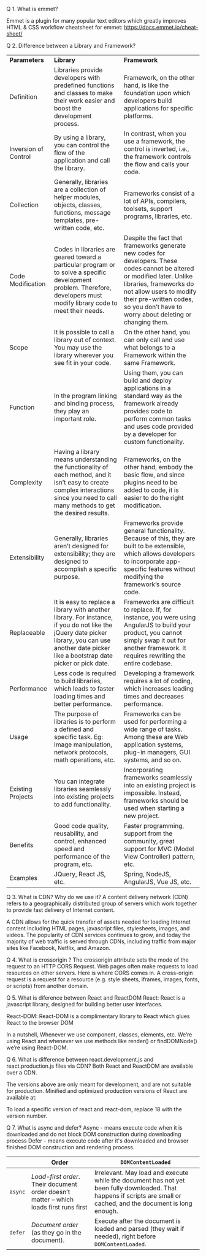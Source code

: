 Q 1. What is emmet?

Emmet is a plugin for many popular text editors which greatly improves HTML & CSS workflow
cheatsheet for emmet: https://docs.emmet.io/cheat-sheet/

Q 2. Difference between a Library and Framework?

<table><tbody><tr><td><strong>Parameters</strong></td><td><strong>Library</strong></td><td><strong>Framework</strong></td></tr><tr><td>Definition</td><td>Libraries provide developers with predefined functions and classes to make their work easier and boost the development process.</td><td>Framework, on the other hand, is like the foundation upon which developers build applications for specific platforms.&nbsp;</td></tr><tr><td>Inversion of Control</td><td>By using a library, you can control the flow of the application and call the library.&nbsp;</td><td>In contrast, when you use a framework, the control is inverted, i.e., the framework controls the flow and calls your code.</td></tr><tr><td>Collection</td><td>Generally, libraries are a collection of helper modules, objects, classes, functions, message templates, pre-written code, etc.</td><td>Frameworks consist of a lot of APIs, compilers, toolsets, support programs, libraries, etc.</td></tr><tr><td>Code Modification</td><td>Codes in libraries are geared toward a particular program or to solve a specific development problem. Therefore, developers must modify library code to meet their needs.</td><td>Despite the fact that frameworks generate new codes for developers. These codes cannot be altered or modified later. Unlike libraries, frameworks do not allow users to modify their pre-written codes, so you don’t have to worry about deleting or changing them.</td></tr><tr><td>Scope</td><td>It is possible to call a library out of context. You may use the library wherever you see fit in your code.</td><td>On the other hand, you can only call and use what belongs to a Framework within the same Framework.&nbsp;</td></tr><tr><td>Function</td><td>In the program linking and binding process, they play an important role.</td><td>Using them, you can build and deploy applications in a standard way as the framework already provides code to perform common tasks and uses code provided by a developer for custom functionality.</td></tr><tr><td>Complexity</td><td>Having a library means understanding the functionality of each method, and it isn’t easy to create complex interactions since you need to call many methods to get the desired results.&nbsp;</td><td>Frameworks, on the other hand, embody the basic flow, and since plugins need to be added to code, it is easier to do the right modification.</td></tr><tr><td>Extensibility</td><td>Generally, libraries aren’t designed for extensibility; they are designed to accomplish a specific purpose.</td><td>Frameworks provide general functionality. Because of this, they are built to be extensible, which allows developers to incorporate app-specific features without modifying the framework’s source code.</td></tr><tr><td>Replaceable</td><td>It is easy to replace a library with another library. For instance, if you do not like the jQuery date picker library, you can use another date picker like a bootstrap date picker or pick date.</td><td>Frameworks are difficult to replace. If, for instance, you were using AngularJS to build your product, you cannot simply swap it out for another framework. It requires rewriting the entire codebase.</td></tr><tr><td>Performance</td><td>Less code is required to build libraries, which leads to faster loading times and better performance.</td><td>Developing a framework requires a lot of coding, which increases loading times and decreases performance.</td></tr><tr><td>Usage</td><td>The purpose of libraries is to perform a defined and specific task. Eg: Image manipulation, network protocols, math operations, etc.</td><td>Frameworks can be used for performing a wide range of tasks. Among these are Web application systems, plug-in managers, GUI systems, and so on.</td></tr><tr><td>Existing Projects</td><td>You can integrate libraries seamlessly into existing projects to add functionality.&nbsp;</td><td>Incorporating frameworks seamlessly into an existing project is impossible. Instead, frameworks should be used when starting a new project.</td></tr><tr><td>Benefits</td><td>Good code quality, reusability, and control, enhanced speed and performance of the program, etc.</td><td>Faster programming, support from the community, great support for MVC (Model View Controller) pattern, etc.</td></tr><tr><td>Examples</td><td>JQuery, React JS, etc.</td><td>Spring, NodeJS, AngularJS, Vue JS, etc.</td></tr></tbody></table>

Q 3. What is CDN? Why do we use it?
A content delivery network (CDN) refers to a geographically distributed group of servers which work together to provide fast delivery of Internet content.

A CDN allows for the quick transfer of assets needed for loading Internet content including HTML pages, javascript files, stylesheets, images, and videos. The popularity of CDN services continues to grow, and today the majority of web traffic is served through CDNs, including traffic from major sites like Facebook, Netflix, and Amazon.


Q 4. What is crossorigin ?
The crossorigin attribute sets the mode of the request to an HTTP CORS Request.
Web pages often make requests to load resources on other servers. Here is where CORS comes in.
A cross-origin request is a request for a resource (e.g. style sheets, iframes, images, fonts, or scripts) from another domain.


Q 5. What is diference between React and ReactDOM
React: React is a javascript library, designed for building better user interfaces.

React-DOM: React-DOM is a complimentary library to React which glues React to the browser DOM

In a nutshell, Whenever we use component, classes, elements, etc. We’re using React and whenever we use methods like render() or findDOMNode() we’re using React-DOM.

Q 6. What is difference between react.development.js and react.production.js files via CDN?
Both React and ReactDOM are available over a CDN.
<script crossorigin src="https://unpkg.com/react@18/umd/react.development.js"></script>
<script crossorigin src="https://unpkg.com/react-dom@18/umd/react-dom.development.js"></script>
The versions above are only meant for development, and are not suitable for production. Minified and optimized production versions of React are available at:
<script crossorigin src="https://unpkg.com/react@18/umd/react.production.min.js"></script>
<script crossorigin src="https://unpkg.com/react-dom@18/umd/react-dom.production.min.js"></script>
To load a specific version of react and react-dom, replace 18 with the version number.

Q 7. What is async and defer? 
Async - means execute code when it is downloaded and do not block DOM construction during downloading process
Defer - means execute code after it's downloaded and browser finished DOM construction and rendering process.

<table>
<thead>
<tr>
<th></th>
<th>Order</th>
<th><code>DOMContentLoaded</code></th>
</tr>
</thead>
<tbody>
<tr>
<td><code>async</code></td>
<td><em>Load-first order</em>. Their document order doesn’t matter – which loads first runs first</td>
<td>Irrelevant. May load and execute while the document has not yet been fully downloaded. That happens if scripts are small or cached, and the document is long enough.</td>
</tr>
<tr>
<td><code>defer</code></td>
<td><em>Document order</em> (as they go in the document).</td>
<td>Execute after the document is loaded and parsed (they wait if needed), right before <code>DOMContentLoaded</code>.</td>
</tr>
</tbody>
</table>

